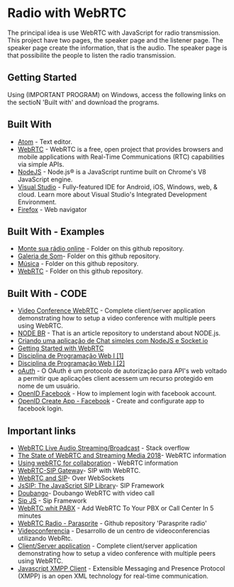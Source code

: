 # Radio with WebRTC

The principal idea is use WebRTC with JavaScript for radio transmission.
This project have two pages, the speaker page and the listener page.
The speaker page create the information, that is the audio. The speaker page is that possibilite the people to listen the radio transmission.

## Getting Started

Using (IMPORTANT PROGRAM) on Windows, access the following links on the sectioN 'Built with' and download the programs.

## Built With
* [Atom](https://atom.io/) - Text editor.
* [WebRTC](https://webrtc.org/native-code/development/) - WebRTC is a free, open project that provides browsers and mobile applications with Real-Time Communications (RTC) capabilities via simple APIs.
* [NodeJS](https://nodejs.org/en/download/) - Node.js® is a JavaScript runtime built on Chrome's V8 JavaScript engine.
* [Visual Studio](https://www.visualstudio.com/downloads/) - Fully-featured IDE for Android, iOS, Windows, web, & cloud. Learn more about Visual Studio's Integrated Development Environment.
* [Firefox](https://www.mozilla.org/pt-BR/firefox/new/) - Web navigator

## Built With - Examples
* [Monte sua rádio online](https://www.scriptbrasil.com.br/download/codigo/7294/?download=1) - Folder on this github repository.
* [Galeria de Som](https://www.scriptbrasil.com.br/download/codigo/7297/)- Folder on this github repository.
* [Música](https://www.scriptbrasil.com.br/download/codigo/6048/) - Folder on this github repository.
* [WebRTC](https://www.scriptbrasil.com.br/download/codigo/5132/) - Folder on this github repository.

## Built With - CODE
* [Video Conference WebRTC](https://github.com/lucaslouca/video-conference-webrtc) - Complete client/server application demonstrating how to setup a video conference with multiple peers using WebRTC.
* [NODE BR](http://nodebr.com/) - That is an article repository to understand about NODE.js.
* [Criando uma aplicação de Chat simples com NodeJS e Socket.io ](https://tableless.com.br/criando-uma-aplicacao-de-chat-simples-com-nodejs-e-socket-io/)
* [Getting Started with WebRTC](https://www.html5rocks.com/en/tutorials/webrtc/basics/)
* [Disciplina de Programação Web I [1]](http://hdam.pro.br/ti-prw1.html#mostra)
* [Disciplina de Programação Web I [2]](http://hdam.pro.br/ti-prw2.html#mostra)
* [oAuth](https://pt.stackoverflow.com/questions/123777/oauth-o-que-%C3%A9-qual-sua-finalidade) - O OAuth é um protocolo de autorização para API's web voltado a permitir que aplicações client acessem um recurso protegido em nome de um usuário.
* [OpenID Facebook](https://developers.facebook.com/docs/facebook-login/web/) - How to implement login with facebook account.
* [OpenID Create App - Facebook](https://auth0.com/docs/connections/social/facebook) - Create and configurate app to facebook login.

## Important links
* [WebRTC Live Audio Streaming/Broadcast](https://stackoverflow.com/questions/14507542/webrtc-live-audio-streaming-broadcast) - Stack overflow
* [The State of WebRTC and Streaming Media 2018](http://www.streamingmedia.com/Articles/ReadArticle.aspx?ArticleID=124068&PageNum=2)- WebRTC information
* [Using webRTC for collaboration](https://www.modulis.com/blog/using-webrtc-for-collaboration/) - WebRTC information
* [WebRTC-SIP Gateway](https://www.mizu-voip.com/Portals/0/Files/doc_webrtc_sip_gw/index.html#How%20It%20Works)- SIP with WebRTC.
* [WebRTC and SIP](https://www.resiprocate.org/WebRTC_and_SIP_Over_WebSockets)- Over WebSockets
* [JsSIP: The JavaScript SIP Library](http://www.jssip.net/)- SIP Framework
* [Doubango](https://www.doubango.org/sipml5/)- Doubango WebRTC with video call
* [Sip JS](https://sipjs.com/) - Sip Framework
* [WebRTC whit PABX](https://www.twilio.com/blog/2015/03/add-webrtc-to-your-pbx-or-call-center-in-5-minutes.html) - Add WebRTC To Your PBX or Call Center In 5 minutes
* [WebRTC Radio - Parasprite](https://github.com/daniel-j/parasprite-radio) - Github repository 'Parasprite radio'
* [Videoconferencia](https://github.com/manublanco/Centro-de-Videoconferencias) - Desarrollo de un centro de videoconferencias utilizando WebRtc.
* [Client/Server application](https://github.com/lucaslouca/video-conference-webrtc) - Complete client/server application demonstrating how to setup a video conference with multiple peers using WebRTC.
* [Javascript XMPP Client](https://www.jsxc.org/) - Extensible Messaging and Presence Protocol (XMPP) is an open XML technology for real-time communication.
